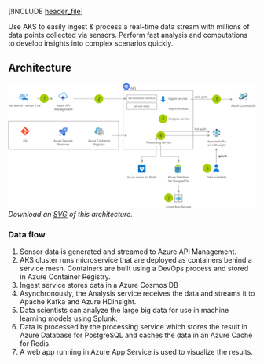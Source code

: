 [!INCLUDE [header_file](../../../includes/sol-idea-header.md)]

Use AKS to easily ingest & process a real-time data stream with millions of data points collected via sensors. Perform fast analysis and computations to develop insights into complex scenarios quickly.

## Architecture

![Architecture Diagram](../media/data-streaming-scenario.png)
*Download an [SVG](../media/data-streaming-scenario.svg) of this architecture.*

### Data flow

1. Sensor data is generated and streamed to Azure API Management.
1. AKS cluster runs microservice that are deployed as containers behind a service mesh. Containers are built using a DevOps process and stored in Azure Container Registry.
1. Ingest service stores data in a Azure Cosmos DB
1. Asynchronously, the Analysis service receives the data and streams it to Apache Kafka and Azure HDInsight.
1. Data scientists can analyze the large big data for use in machine learning models using Splunk.
1. Data is processed by the processing service which stores the result in Azure Database for PostgreSQL and caches the data in an Azure Cache for Redis.
1. A web app running in Azure App Service is used to visualize the results.
